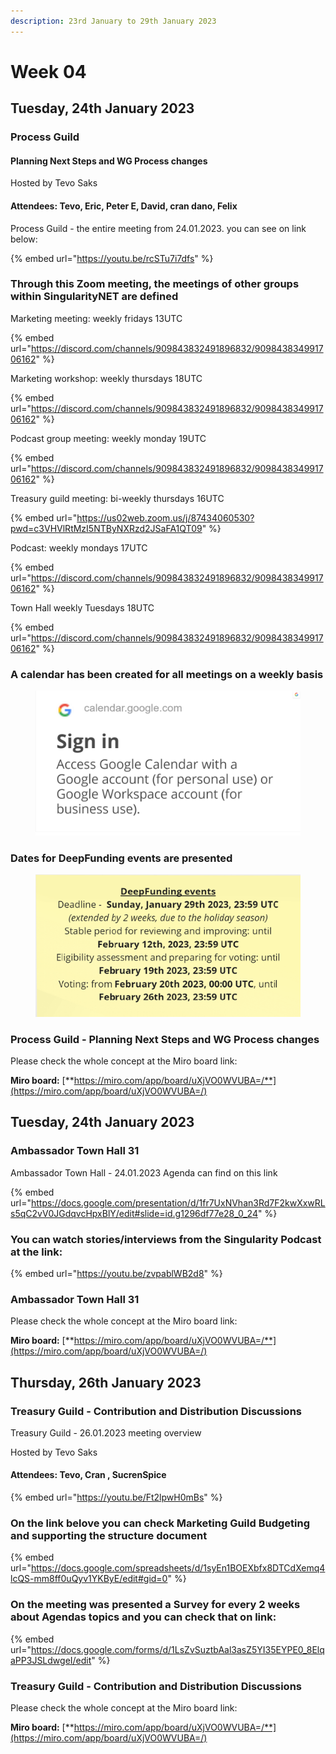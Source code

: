 ```yaml
---
description: 23rd January to 29th January 2023
---
```


# Week 04

## Tuesday, 24th January 2023

### **Process Guild**

#### **Planning Next Steps and WG Process changes**

Hosted by Tevo Saks

#### Attendees: Tevo, Eric, Peter E, David, cran dano, Felix

Process Guild - the entire meeting from 24.01.2023. you can see on link below:

{% embed url="https://youtu.be/rcSTu7i7dfs" %}

### Through this Zoom meeting, the meetings of other groups within SingularityNET are defined

Marketing meeting: weekly fridays 13UTC

{% embed url="https://discord.com/channels/909843832491896832/909843834991706162" %}

Marketing workshop: weekly thursdays 18UTC

{% embed url="https://discord.com/channels/909843832491896832/909843834991706162" %}

Podcast group  meeting: weekly monday 19UTC

{% embed url="https://discord.com/channels/909843832491896832/909843834991706162" %}

Treasury guild meeting: bi-weekly  thursdays 16UTC

{% embed url="https://us02web.zoom.us/j/87434060530?pwd=c3VHVlRtMzI5NTByNXRzd2JSaFA1QT09" %}

Podcast: weekly mondays 17UTC

{% embed url="https://discord.com/channels/909843832491896832/909843834991706162" %}

Town Hall weekly Tuesdays 18UTC&#x20;

{% embed url="https://discord.com/channels/909843832491896832/909843834991706162" %}

### A calendar has been created for all meetings on a weekly basis

<figure><img src="../../../.gitbook/assets/google.png" alt=""><figcaption></figcaption></figure>

### Dates for DeepFunding events are presented

<figure><img src="../../../.gitbook/assets/Deep.png" alt=""><figcaption></figcaption></figure>

### **Process Guild -  Planning Next Steps and WG Process changes**

Please check the whole concept at the Miro board link:

**Miro board:** [**https://miro.com/app/board/uXjVO0WVUBA=/**](https://miro.com/app/board/uXjVO0WVUBA=/)





## Tuesday, 24th January 2023

### Ambassador Town Hall 31

Ambassador Town Hall - 24.01.2023 Agenda can find on this link

{% embed url="https://docs.google.com/presentation/d/1fr7UxNVhan3Rd7F2kwXxwRLs5qC2vV0JGdqvcHpxBlY/edit#slide=id.g1296df77e28_0_24" %}

### You can watch stories/interviews from the Singularity Podcast at the link:

{% embed url="https://youtu.be/zvpablWB2d8" %}

### Ambassador Town Hall 31

Please check the whole concept at the Miro board link:

**Miro board:** [**https://miro.com/app/board/uXjVO0WVUBA=/**](https://miro.com/app/board/uXjVO0WVUBA=/)



## Thursday, 26th January 2023

### Treasury Guild - Contribution and Distribution Discussions

Treasury Guild - 26.01.2023 meeting overview

Hosted by Tevo Saks

#### Attendees: Tevo, Cran , SucrenSpice

{% embed url="https://youtu.be/Ft2lpwH0mBs" %}

### On the link belove you can check Marketing Guild Budgeting and supporting the structure document

{% embed url="https://docs.google.com/spreadsheets/d/1syEn1BOEXbfx8DTCdXemq4lcQS-mm8ff0uQyv1YKByE/edit#gid=0" %}

### On the meeting was presented a Survey for every 2 weeks about Agendas topics and you can check that on link:

{% embed url="https://docs.google.com/forms/d/1LsZvSuztbAal3asZ5YI35EYPE0_8ElqaPP3JSLdwgeI/edit" %}

### Treasury Guild - Contribution and Distribution Discussions

Please check the whole concept at the Miro board link:

**Miro board:** [**https://miro.com/app/board/uXjVO0WVUBA=/**](https://miro.com/app/board/uXjVO0WVUBA=/)
